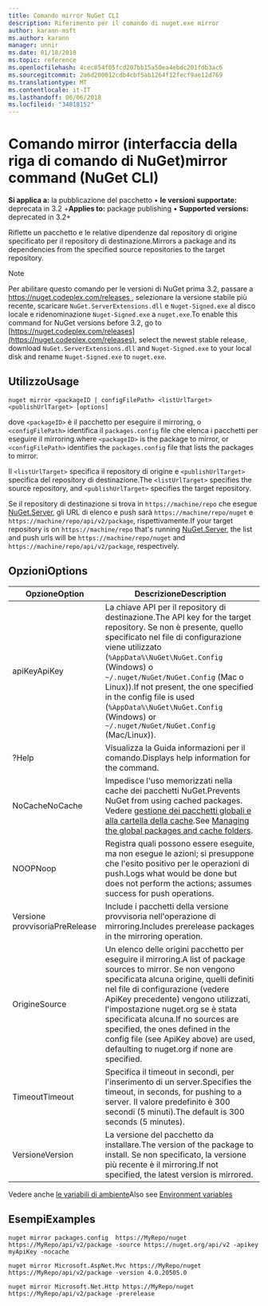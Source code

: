 ```yaml
---
title: Comando mirror NuGet CLI
description: Riferimento per il comando di nuget.exe mirror
author: karann-msft
ms.author: karann
manager: unnir
ms.date: 01/18/2018
ms.topic: reference
ms.openlocfilehash: 4cec854f05fcd207bb15a50ea4ebdc201fdb3ac6
ms.sourcegitcommit: 2a6d200012cdb4cbf5ab1264f12fecf9ae12d769
ms.translationtype: MT
ms.contentlocale: it-IT
ms.lasthandoff: 06/06/2018
ms.locfileid: "34818152"
---
```

# <a name="mirror-command-nuget-cli"></a><span data-ttu-id="aaa49-103">Comando mirror (interfaccia della riga di comando di NuGet)</span><span class="sxs-lookup"><span data-stu-id="aaa49-103">mirror command (NuGet CLI)</span></span>

<span data-ttu-id="aaa49-104">**Si applica a:** la pubblicazione del pacchetto &bullet; **le versioni supportate:** deprecata in 3.2 +</span><span class="sxs-lookup"><span data-stu-id="aaa49-104">**Applies to:** package publishing &bullet; **Supported versions:** deprecated in 3.2+</span></span>

<span data-ttu-id="aaa49-105">Riflette un pacchetto e le relative dipendenze dal repository di origine specificato per il repository di destinazione.</span><span class="sxs-lookup"><span data-stu-id="aaa49-105">Mirrors a package and its dependencies from the specified source repositories to the target repository.</span></span>

> [!NOTE]
> <span data-ttu-id="aaa49-106">Per abilitare questo comando per le versioni di NuGet prima 3.2, passare a [ https://nuget.codeplex.com/releases ](https://nuget.codeplex.com/releases), selezionare la versione stabile più recente, scaricare `NuGet.ServerExtensions.dll` e `Nuget-Signed.exe` al disco locale e ridenominazione `Nuget-Signed.exe` a `nuget.exe`.</span><span class="sxs-lookup"><span data-stu-id="aaa49-106">To enable this command for NuGet versions before 3.2, go to [https://nuget.codeplex.com/releases](https://nuget.codeplex.com/releases), select the newest stable release, download `NuGet.ServerExtensions.dll` and `Nuget-Signed.exe` to your local disk and rename `Nuget-Signed.exe` to `nuget.exe`.</span></span>

## <a name="usage"></a><span data-ttu-id="aaa49-107">Utilizzo</span><span class="sxs-lookup"><span data-stu-id="aaa49-107">Usage</span></span>

```cli
nuget mirror <packageID | configFilePath> <listUrlTarget> <publishUrlTarget> [options]
```

<span data-ttu-id="aaa49-108">dove `<packageID>` è il pacchetto per eseguire il mirroring, o `<configFilePath>` identifica il `packages.config` file che elenca i pacchetti per eseguire il mirroring.</span><span class="sxs-lookup"><span data-stu-id="aaa49-108">where `<packageID>` is the package to mirror, or `<configFilePath>` identifies the `packages.config` file that lists the packages to mirror.</span></span>

<span data-ttu-id="aaa49-109">Il `<listUrlTarget>` specifica il repository di origine e `<publishUrlTarget>` specifica del repository di destinazione.</span><span class="sxs-lookup"><span data-stu-id="aaa49-109">The `<listUrlTarget>` specifies the source repository, and `<publishUrlTarget>` specifies the target repository.</span></span>

<span data-ttu-id="aaa49-110">Se il repository di destinazione si trova in `https://machine/repo` che esegue [NuGet.Server](../hosting-packages/nuget-server.md), gli URL di elenco e push sarà `https://machine/repo/nuget` e `https://machine/repo/api/v2/package`, rispettivamente.</span><span class="sxs-lookup"><span data-stu-id="aaa49-110">If your target repository is on `https://machine/repo` that's running [NuGet.Server](../hosting-packages/nuget-server.md), the list and push urls will be `https://machine/repo/nuget` and `https://machine/repo/api/v2/package`, respectively.</span></span>

## <a name="options"></a><span data-ttu-id="aaa49-111">Opzioni</span><span class="sxs-lookup"><span data-stu-id="aaa49-111">Options</span></span>

| <span data-ttu-id="aaa49-112">Opzione</span><span class="sxs-lookup"><span data-stu-id="aaa49-112">Option</span></span> | <span data-ttu-id="aaa49-113">Descrizione</span><span class="sxs-lookup"><span data-stu-id="aaa49-113">Description</span></span> |
| --- | --- |
| <span data-ttu-id="aaa49-114">apiKey</span><span class="sxs-lookup"><span data-stu-id="aaa49-114">ApiKey</span></span> | <span data-ttu-id="aaa49-115">La chiave API per il repository di destinazione.</span><span class="sxs-lookup"><span data-stu-id="aaa49-115">The API key for the target repository.</span></span> <span data-ttu-id="aaa49-116">Se non è presente, quello specificato nel file di configurazione viene utilizzato (`%AppData%\NuGet\NuGet.Config` (Windows) o `~/.nuget/NuGet/NuGet.Config` (Mac o Linux)).</span><span class="sxs-lookup"><span data-stu-id="aaa49-116">If not present,  the one specified in the config file is used (`%AppData%\NuGet\NuGet.Config` (Windows) or `~/.nuget/NuGet/NuGet.Config` (Mac/Linux)).</span></span> |
| <span data-ttu-id="aaa49-117">?</span><span class="sxs-lookup"><span data-stu-id="aaa49-117">Help</span></span> | <span data-ttu-id="aaa49-118">Visualizza la Guida informazioni per il comando.</span><span class="sxs-lookup"><span data-stu-id="aaa49-118">Displays help information for the command.</span></span> |
| <span data-ttu-id="aaa49-119">NoCache</span><span class="sxs-lookup"><span data-stu-id="aaa49-119">NoCache</span></span> | <span data-ttu-id="aaa49-120">Impedisce l'uso memorizzati nella cache dei pacchetti NuGet.</span><span class="sxs-lookup"><span data-stu-id="aaa49-120">Prevents NuGet from using cached packages.</span></span> <span data-ttu-id="aaa49-121">Vedere [gestione dei pacchetti globali e alla cartella della cache](../consume-packages/managing-the-global-packages-and-cache-folders.md).</span><span class="sxs-lookup"><span data-stu-id="aaa49-121">See [Managing the global packages and cache folders](../consume-packages/managing-the-global-packages-and-cache-folders.md).</span></span> |
| <span data-ttu-id="aaa49-122">NOOP</span><span class="sxs-lookup"><span data-stu-id="aaa49-122">Noop</span></span> | <span data-ttu-id="aaa49-123">Registra quali possono essere eseguite, ma non esegue le azioni; si presuppone che l'esito positivo per le operazioni di push.</span><span class="sxs-lookup"><span data-stu-id="aaa49-123">Logs what would be done but does not perform the actions; assumes success for push operations.</span></span> |
| <span data-ttu-id="aaa49-124">Versione provvisoria</span><span class="sxs-lookup"><span data-stu-id="aaa49-124">PreRelease</span></span> | <span data-ttu-id="aaa49-125">Include i pacchetti della versione provvisoria nell'operazione di mirroring.</span><span class="sxs-lookup"><span data-stu-id="aaa49-125">Includes prerelease packages in the mirroring operation.</span></span> |
| <span data-ttu-id="aaa49-126">Origine</span><span class="sxs-lookup"><span data-stu-id="aaa49-126">Source</span></span> | <span data-ttu-id="aaa49-127">Un elenco delle origini pacchetto per eseguire il mirroring.</span><span class="sxs-lookup"><span data-stu-id="aaa49-127">A list of package sources to mirror.</span></span> <span data-ttu-id="aaa49-128">Se non vengono specificata alcuna origine, quelli definiti nel file di configurazione (vedere ApiKey precedente) vengono utilizzati, l'impostazione nuget.org se è stata specificata alcuna.</span><span class="sxs-lookup"><span data-stu-id="aaa49-128">If no sources are specified, the ones defined in the config file (see ApiKey above) are used, defaulting to nuget.org if none are specified.</span></span> |
| <span data-ttu-id="aaa49-129">Timeout</span><span class="sxs-lookup"><span data-stu-id="aaa49-129">Timeout</span></span> | <span data-ttu-id="aaa49-130">Specifica il timeout in secondi, per l'inserimento di un server.</span><span class="sxs-lookup"><span data-stu-id="aaa49-130">Specifies the timeout, in seconds, for pushing to a server.</span></span> <span data-ttu-id="aaa49-131">Il valore predefinito è 300 secondi (5 minuti).</span><span class="sxs-lookup"><span data-stu-id="aaa49-131">The default is 300 seconds (5 minutes).</span></span> |
| <span data-ttu-id="aaa49-132">Versione</span><span class="sxs-lookup"><span data-stu-id="aaa49-132">Version</span></span> | <span data-ttu-id="aaa49-133">La versione del pacchetto da installare.</span><span class="sxs-lookup"><span data-stu-id="aaa49-133">The version of the package to install.</span></span> <span data-ttu-id="aaa49-134">Se non specificato, la versione più recente è il mirroring.</span><span class="sxs-lookup"><span data-stu-id="aaa49-134">If not specified, the latest version is mirrored.</span></span> |

<span data-ttu-id="aaa49-135">Vedere anche [le variabili di ambiente](cli-ref-environment-variables.md)</span><span class="sxs-lookup"><span data-stu-id="aaa49-135">Also see [Environment variables](cli-ref-environment-variables.md)</span></span>

## <a name="examples"></a><span data-ttu-id="aaa49-136">Esempi</span><span class="sxs-lookup"><span data-stu-id="aaa49-136">Examples</span></span>

```cli
nuget mirror packages.config  https://MyRepo/nuget https://MyRepo/api/v2/package -source https://nuget.org/api/v2 -apikey myApiKey -nocache

nuget mirror Microsoft.AspNet.Mvc https://MyRepo/nuget https://MyRepo/api/v2/package -version 4.0.20505.0

nuget mirror Microsoft.Net.Http https://MyRepo/nuget https://MyRepo/api/v2/package -prerelease
```
